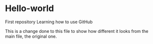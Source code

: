# Hello-world
First repository Learning how to use GitHub

This is a change done to this file to show how different it looks from the main file, the original one.
